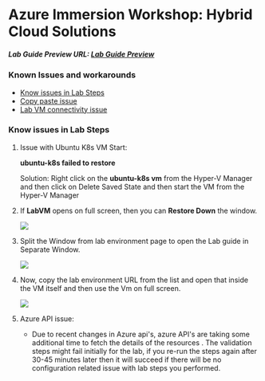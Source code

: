 # Azure Immersion Workshop: Hybrid Cloud Solutions

##### Lab Guide Preview URL: [Lab Guide Preview](https://experience.cloudlabs.ai/#/labguidepreview/7a1ad116-d7a9-4cbf-a4a0-dbb5b3b66906)

### Known Issues and workarounds
- [Know issues in Lab Steps](#know-issues-in-lab-steps)
- [Copy paste issue](https://docs.cloudlabs.ai/Learner/Troubleshooting/CopyPaste)
- [Lab VM connectivity issue](https://docs.cloudlabs.ai/Learner/Troubleshooting/RDP)


### Know issues in Lab Steps

1. Issue with Ubuntu K8s VM Start:

	**ubuntu-k8s failed to restore**
	
	Solution: Right click on the **ubuntu-k8s vm** from the Hyper-V Manager and then click on Delete Saved State and then start the VM from the Hyper-V Manager


1. If **LabVM** opens on full screen, then you can **Restore Down** the window. 

    ![](https://github.com/CloudLabsAI-Azure/Know-Before-You-Go/blob/main/Labs/images/copypasteissue-9.png?raw=true) 

1.  Split the Window from lab environment page to open the Lab guide in Separate Window. 

    ![](https://github.com/CloudLabsAI-Azure/Know-Before-You-Go/blob/main/Labs/images/copypasteissue-10.png?raw=true) 

1.  Now, copy the lab environment URL from the list and open that inside the VM itself and then use the Vm on full screen. 

    ![](https://github.com/CloudLabsAI-Azure/Know-Before-You-Go/blob/main/Labs/images/copypasteissue-11.png?raw=true) 
    
1. Azure API issue: 

   - Due to recent changes in Azure api's, azure API's are taking some additional time to fetch the details of the resources . The validation steps might fail initially for the lab, if you re-run the steps again after 30-45 minutes later then it will succeed if there will be no configuration related issue with lab steps you performed.
